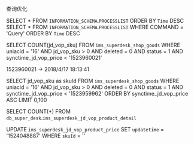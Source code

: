 查询优化

SELECT * FROM `INFORMATION_SCHEMA`.`PROCESSLIST` ORDER BY `Time` DESC
SELECT * FROM `INFORMATION_SCHEMA`.`PROCESSLIST` WHERE COMMAND = 'Query' ORDER BY `Time` DESC

SELECT 
    COUNT(jd_vop_sku) 
FROM 
    `ims_superdesk_shop_goods` 
WHERE 
    uniacid = '16' AND jd_vop_sku > 0 AND deleted = 0 AND status = 1 AND synctime_jd_vop_price < '1523960021'

1523960021 -> 2018/4/17 18:13:41



SELECT 
    jd_vop_sku as skuId 
FROM 
    `ims_superdesk_shop_goods` 
WHERE 
    uniacid = '16' AND jd_vop_sku > 0 AND deleted = 0 AND status = 1 AND synctime_jd_vop_price < '1523959962' 
ORDER BY synctime_jd_vop_price ASC 
LIMIT 0,100


SELECT 
    COUNT(*) 
FROM `db_super_desk`.`ims_superdesk_jd_vop_product_detail`


UPDATE `ims_superdesk_jd_vop_product_price` SET `updatetime` =  '1524048887' WHERE `skuId` =  ''

